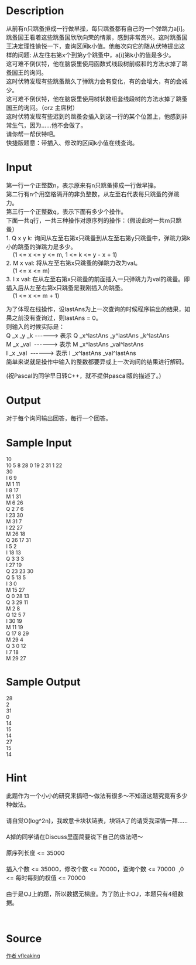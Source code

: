 
# Description

<div class="content"><p><span style="font-size: medium">从前有n只跳蚤排成一行做早操，每只跳蚤都有自己的一个弹跳力a[i]。跳蚤国王看着这些跳蚤国欣欣向荣的情景，感到非常高兴。这时跳蚤国王决定理性愉悦一下，查询区间k小值。他每次向它的随从伏特提出这样的问题: 从左往右第x个到第y个跳蚤中，a[i]第k小的值是多少。<br/>
这可难不倒伏特，他在脑袋里使用函数式线段树前缀和的方法水掉了跳蚤国王的询问。<br/>
这时伏特发现有些跳蚤跳久了弹跳力会有变化，有的会增大，有的会减少。<br/>
这可难不倒伏特，他在脑袋里使用树状数组套线段树的方法水掉了跳蚤国王的询问。（orz 主席树）<br/>
这时伏特发现有些迟到的跳蚤会插入到这一行的某个位置上，他感到非常生气，因为……他不会做了。<br/>
请你帮一帮伏特吧。<br/>
快捷版题意：带插入、修改的区间k小值在线查询。</span></p>
<p></p></div>

# Input

<div class="content"><p><span style="font-size: medium">第一行一个正整数n，表示原来有n只跳蚤排成一行做早操。<br/>
第二行有n个用空格隔开的非负整数，从左至右代表每只跳蚤的弹跳力。<br/>
第三行一个正整数q，表示下面有多少个操作。<br/>
下面一共q行，一共三种操作对原序列的操作：（假设此时一共m只跳蚤）<br/>
1. Q x y k: 询问从左至右第x只跳蚤到从左至右第y只跳蚤中，弹跳力第k小的跳蚤的弹跳力是多少。<br/>
    (1 &lt;= x &lt;= y &lt;= m, 1 &lt;= k &lt;= y - x + 1)<br/>
2. M x val: 将从左至右第x只跳蚤的弹跳力改为val。<br/>
    (1 &lt;= x &lt;= m)<br/>
3. I x val: 在从左至右第x只跳蚤的前面插入一只弹跳力为val的跳蚤。即插入后从左至右第x只跳蚤是我刚插入的跳蚤。<br/>
    (1 &lt;= x &lt;= m + 1)</span></p>
<p><span style="font-size: medium">为了体现在线操作，设lastAns为上一次查询的时候程序输出的结果，如果之前没有查询过，则lastAns = 0。<br/>
则输入的时候实际是：<br/>
Q _x _y _k ------&gt; 表示 Q _x^lastAns _y^lastAns _k^lastAns<br/>
M _x _val  ------&gt; 表示 M _x^lastAns _val^lastAns<br/>
I _x _val  ------&gt; 表示 I _x^lastAns _val^lastAns<br/>
简单来说就是操作中输入的整数都要异或上一次询问的结果进行解码。</span></p>
<p><span style="font-size: medium">(祝Pascal的同学早日转C++，就不提供pascal版的描述了。)</span></p>
<p></p></div>

# Output

<div class="content"><p><span style="font-size: medium">对于每个询问输出回答，每行一个回答。</span></p>
<p></p></div>

# Sample Input

<div class="content"><span class="sampledata">10<br/>
10 5 8 28 0 19 2 31 1 22 <br/>
30<br/>
I 6 9<br/>
M 1 11<br/>
I 8 17<br/>
M 1 31<br/>
M 6 26<br/>
Q 2 7 6<br/>
I 23 30<br/>
M 31 7<br/>
I 22 27<br/>
M 26 18<br/>
Q 26 17 31<br/>
I 5 2<br/>
I 18 13<br/>
Q 3 3 3<br/>
I 27 19<br/>
Q 23 23 30<br/>
Q 5 13 5<br/>
I 3 0<br/>
M 15 27<br/>
Q 0 28 13<br/>
Q 3 29 11<br/>
M 2 8<br/>
Q 12 5 7<br/>
I 30 19<br/>
M 11 19<br/>
Q 17 8 29<br/>
M 29 4<br/>
Q 3 0 12<br/>
I 7 18<br/>
M 29 27<br/>
</span></div>

# Sample Output

<div class="content"><span class="sampledata">28<br/>
2<br/>
31<br/>
0<br/>
14<br/>
15<br/>
14<br/>
27<br/>
15<br/>
14<br/>
</span></div>

# Hint

<div class="content"><p></p><p><span style="font-size: medium">此题作为一个小小的研究来搞吧～做法有很多～不知道这题究竟有多少种做法。<br/><br/>
请自觉O(log^2n)，我故意卡块状链表，块链A了的请受我深情一拜……<br/><br/>
A掉的同学请在Discuss里面简要说下自己的做法吧～<br/><br/>
原序列长度 &lt;= 35000<br/><br/>
插入个数 &lt;= 35000，修改个数 &lt;= 70000，查询个数 &lt;= 70000  ,0 &lt;= 每时每刻的权值 &lt;= 70000<br/><br/>
由于是OJ上的题，所以数据无梯度。为了防止卡OJ，本题只有4组数据。</span></p><br/>
<p></p><p></p></div>

# Source

<div class="content"><p><a href="problemset.php?search=作者 vfleaking">作者 vfleaking</a></p></div>

